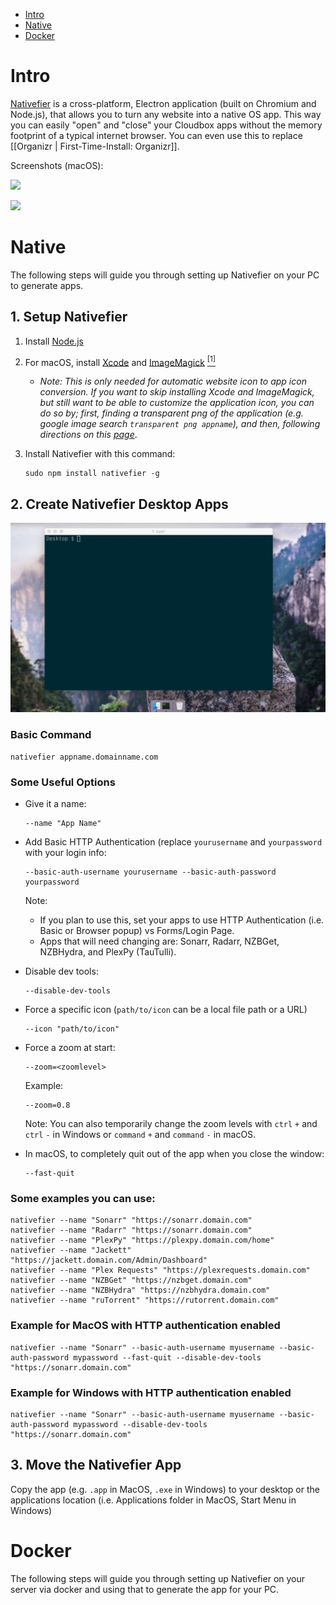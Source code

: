 

<!-- TOC depthFrom:1 depthTo:6 withLinks:1 updateOnSave:0 orderedList:1 -->

- [Intro](#intro)
- [Native](#native)
- [Docker](#docker)


<!-- /TOC -->

# Intro


[Nativefier](https://github.com/jiahaog/nativefier#nativefier) is a cross-platform, Electron application (built on Chromium and Node.js), that allows you to turn any website into a native OS app. This way you can easily "open" and "close" your Cloudbox apps without the memory footprint of a typical internet browser. You can even use this to replace [[Organizr | First-Time-Install: Organizr]]. 




Screenshots (macOS):

![](https://i.imgur.com/bHYzgix.png)


![](https://i.imgur.com/QnTjO7e.png)






# Native

The following steps will guide you through setting up Nativefier on your PC to generate apps. 

## 1. Setup Nativefier


   1. Install [Node.js](https://nodejs.org/en/download/current)

   1. For macOS, install [Xcode](https://developer.apple.com/xcode) and [ImageMagick](https://www.imagemagick.org/script/download.php) <a href="#note1" id="note1ref"><sup>[1]</sup></a>

      - _Note: This is only needed for automatic website icon to app icon conversion. If you want to skip installing Xcode and ImageMagick, but still want to be able to customize the application icon, you can do so by; first, finding a transparent png of the application (e.g. google image search `transparent png appname`), and then, following directions on this <a href="https://support.apple.com/en-us/HT201737">page</a>_.

   1. Install Nativefier with this command:

      ```
      sudo npm install nativefier -g
      ```

## 2. Create Nativefier Desktop Apps 
![](https://github.com/jiahaog/nativefier/raw/master/screenshots/walkthrough.gif)

### Basic Command




```
nativefier appname.domainname.com
```




### Some Useful Options

- Give it a name:

  ```
  --name "App Name"
  ```
- Add Basic HTTP Authentication (replace `yourusername` and `yourpassword` with your login info: 

  ```
  --basic-auth-username yourusername --basic-auth-password yourpassword
  ```
  
  Note: 
  - If you plan to use this, set your apps to use HTTP Authentication (i.e. Basic or Browser popup) vs Forms/Login Page. 
  - Apps that will need changing are: Sonarr, Radarr, NZBGet, NZBHydra, and PlexPy (TauTulli). 

- Disable dev tools: 

  ```
  --disable-dev-tools
  ```

- Force a specific icon (`path/to/icon` can be a local file path or a URL)

  ```
  --icon "path/to/icon"
  ```

- Force a zoom at start: 

  ```
  --zoom=<zoomlevel>
  ```

  Example:
  ```
  --zoom=0.8
  ```

  Note: You can also temporarily change the zoom levels with `ctrl` `+` and `ctrl` `-` in Windows or `command` `+` and `command` `-` in macOS. 


- In macOS, to completely quit out of the app when you close the window: 

  ```
  --fast-quit
  ```

### Some examples you can use:

```
nativefier --name "Sonarr" "https://sonarr.domain.com"
nativefier --name "Radarr" "https://sonarr.domain.com"
nativefier --name "PlexPy" "https://plexpy.domain.com/home"
nativefier --name "Jackett" "https://jackett.domain.com/Admin/Dashboard"
nativefier --name "Plex Requests" "https://plexrequests.domain.com"
nativefier --name "NZBGet" "https://nzbget.domain.com"
nativefier --name "NZBHydra" "https://nzbhydra.domain.com"
nativefier --name "ruTorrent" "https://rutorrent.domain.com"

```

### Example for MacOS with HTTP authentication enabled


```
nativefier --name "Sonarr" --basic-auth-username myusername --basic-auth-password mypassword --fast-quit --disable-dev-tools "https://sonarr.domain.com"
```

### Example for Windows with HTTP authentication enabled


```
nativefier --name "Sonarr" --basic-auth-username myusername --basic-auth-password mypassword --disable-dev-tools "https://sonarr.domain.com"
```


## 3. Move the Nativefier App 

Copy the app (e.g.  `.app` in MacOS, `.exe` in Windows) to your desktop or the applications location (i.e. Applications folder in MacOS, Start Menu in Windows)


# Docker

The following steps will guide you through setting up Nativefier on your server via docker and using that to generate the app for your PC. 


